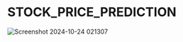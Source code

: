# STOCK_PRICE_PREDICTION
![Screenshot 2024-10-24 021307](https://github.com/user-attachments/assets/792643c5-cec8-4e8c-8086-625619573432)
